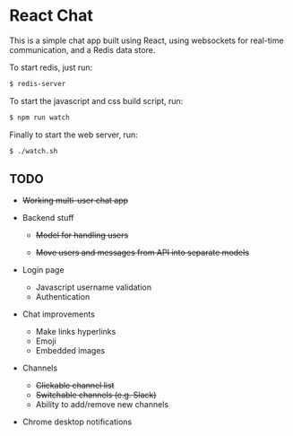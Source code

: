 # React Chat

This is a simple chat app built using React, using websockets for real-time
communication, and a Redis data store.

To start redis, just run:

```bash
$ redis-server
```

To start the javascript and css build script, run:

```bash
$ npm run watch
```

Finally to start the web server, run:

```bash
$ ./watch.sh
```

## TODO

* ~~Working multi-user chat app~~

* Backend stuff

  * ~~Model for handling users~~

  * ~~Move users and messages from API into separate models~~
  

* Login page
  
  * Javascript username validation
  * Authentication
  

* Chat improvements

  * Make links hyperlinks
  * Emoji
  * Embedded images

* Channels

  * ~~Clickable channel list~~
  * ~~Switchable channels (e.g. Slack)~~
  * Ability to add/remove new channels


* Chrome desktop notifications
